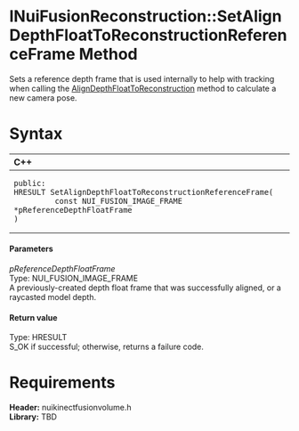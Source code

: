 INuiFusionReconstruction::SetAlignDepthFloatToReconstructionReferenceFrame Method  
=================================================================================  

Sets a reference depth frame that is used internally to help with tracking when calling the [AlignDepthFloatToReconstruction](AlignDepthFloatToReconst.md) method to calculate a new camera pose. <span id="syntaxSection"></span>

Syntax  
======  

<table>
<colgroup>
<col width="100%" />
</colgroup>
<thead>
<tr class="header">
<th align="left">C++</th>
</tr>
</thead>
<tbody>
<tr class="odd">
<td align="left"><pre><code>public:  
HRESULT SetAlignDepthFloatToReconstructionReferenceFrame(  
         const NUI_FUSION_IMAGE_FRAME *pReferenceDepthFloatFrame  
)</code></pre></td>
</tr>
</tbody>
</table>

<span id="ID4EL"></span>
#### Parameters  

*pReferenceDepthFloatFrame*    
Type: NUI\_FUSION\_IMAGE\_FRAME  
A previously-created depth float frame that was successfully aligned, or a raycasted model depth.  

<span id="ID4EU"></span>
#### Return value  

Type: HRESULT  
S\_OK if successful; otherwise, returns a failure code.  

<span id="requirements"></span>

Requirements  
============  

**Header:** nuikinectfusionvolume.h  
**Library:** TBD  



<!--Please do not edit the data in the comment block below.-->
<!--
TOCTitle : SetAlignDepthFloatToReconstructionReferenceFrame Method
RLTitle : INuiFusionReconstruction::SetAlignDepthFloatToReconstructionReferenceFrame Method
KeywordK : SetAlignDepthFloatToReconstructionReferenceFrame method
KeywordK : INuiFusionReconstruction::SetAlignDepthFloatToReconstructionReferenceFrame method
KeywordF : INuiFusionReconstruction::SetAlignDepthFloatToReconstructionReferenceFrame
KeywordF : SetAlignDepthFloatToReconstructionReferenceFrame
KeywordF : Microsoft.Kinect.nuikinectfusionvolume.INuiFusionReconstruction.SetAlignDepthFloatToReconstructionReferenceFrame(NUI_FUSION_IMAGE_FRAME)
KeywordA : M:Microsoft.Kinect.nuikinectfusionvolume.INuiFusionReconstruction.SetAlignDepthFloatToReconstructionReferenceFrame(NUI_FUSION_IMAGE_FRAME)
AssetID : M:Microsoft.Kinect.nuikinectfusionvolume.INuiFusionReconstruction.SetAlignDepthFloatToReconstructionReferenceFrame(NUI_FUSION_IMAGE_FRAME)
Locale : en-us
CommunityContent : 1
APIType : Managed
APILocation : 
APIName : Microsoft.Kinect.nuikinectfusionvolume.INuiFusionReconstruction::SetAlignDepthFloatToReconstructionReferenceFrame
TargetOS : Windows
TopicType : kbSyntax
DevLang : C++
DocSet : K4Wv2
ProjType : K4Wv2Proj
Technology : Kinect for Windows
Product : Kinect for Windows SDK v2
productversion : 20
-->
